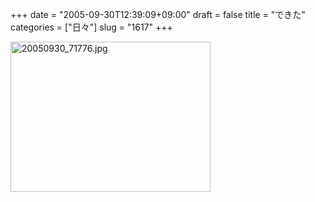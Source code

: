 +++
date = "2005-09-30T12:39:09+09:00"
draft = false
title = "できた"
categories = ["日々"]
slug = "1617"
+++

<img src="http://ieiriblog.img.jugem.cc/20050930_71776.jpg" class="pict" width="320" height="240" alt="20050930_71776.jpg" />
